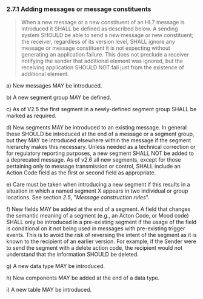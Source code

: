 ### 2.7.1 Adding messages or message constituents

> When a new message or a new constituent of an HL7 message is introduced it SHALL be defined as described below. A sending system SHOULD be able to send a new message or new constituent; the receiver, regardless of its version level, SHALL ignore any message or message constituent it is not expecting without generating an application failure. This does not preclude a receiver notifying the sender that additional element was ignored, but the receiving application SHOULD NOT fail just from the existence of additional element.

a) New messages MAY be introduced.

b) A new segment group MAY be defined.

c) As of V2.5 the first segment in a newly-defined segment group SHALL be marked as required.

d) New segments MAY be introduced to an existing message. In general these SHOULD be introduced at the end of a message or a segment group, but they MAY be introduced elsewhere within the message if the segment hierarchy makes this necessary. Unless needed as a technical correction or for regulatory reporting purposes, a new segment SHALL NOT be added to a deprecated message. As of v2.6 all new segments, except for those pertaining only to message transmission or control, SHALL include an Action Code field as the first or second field as appropriate.

e) Care must be taken when introducing a new segment if this results in a situation in which a named segment X appears in two individual or group locations. See section _2.5_, "_Message construction rules_".

f) New fields MAY be added at the end of a segment. A field that changes the semantic meaning of a segment (e.g., an Acton Code, or Mood code) SHALL only be introduced in a pre-existing segment if the usage of the field is conditional on it not being used in messages with pre-existing trigger events. This is to avoid the risk of reversing the intent of the segment as it is known to the recipient of an earlier version. For example, if the Sender were to send the segment with a delete action code, the recipient would not understand that the information SHOULD be deleted.

g) A new data type MAY be introduced.

h) New components MAY be added at the end of a data type.

i) A new table MAY be introduced.

